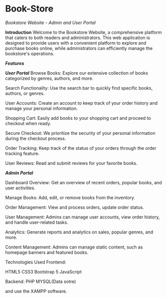 # Book-Store 

_Bookstore Website - Admin and User Portal_

**Introduction**
Welcome to the Bookstore Website, a comprehensive platform that caters to both readers and administrators. This web application is designed to provide users with a convenient platform to explore and purchase books online, while administrators can efficiently manage the bookstore's operations.

_**Features**_

**_User Portal_**
Browse Books: Explore our extensive collection of books categorized by genres, authors, and more.

Search Functionality: Use the search bar to quickly find specific books, authors, or genres.

User Accounts: Create an account to keep track of your order history and manage your personal information.

Shopping Cart: Easily add books to your shopping cart and proceed to checkout when ready.

Secure Checkout: We prioritize the security of your personal information during the checkout process.

Order Tracking: Keep track of the status of your orders through the order tracking feature.

User Reviews: Read and submit reviews for your favorite books.

**_Admin Portal_**

Dashboard Overview: Get an overview of recent orders, popular books, and user activities.

Manage Books: Add, edit, or remove books from the inventory.

Order Management: View and process orders, update order status.

User Management: Admins can manage user accounts, view order history, and handle user-related tasks.

Analytics: Generate reports and analytics on sales, popular genres, and more.

Content Management: Admins can manage static content, such as homepage banners and featured books.


Technologies Used
Frontend:

HTML5
CSS3
Bootstrap 5
JavaScript 

Backend:
PHP 
MYSQL(Data sotre)

and use the XAMPP software.
